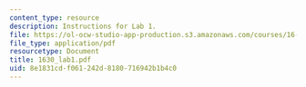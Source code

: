 ```yaml
---
content_type: resource
description: Instructions for Lab 1.
file: https://ol-ocw-studio-app-production.s3.amazonaws.com/courses/16-30-estimation-and-control-of-aerospace-systems-spring-2004/8e1831cdf061242d8180716942b1b4c0_1630_lab1.pdf
file_type: application/pdf
resourcetype: Document
title: 1630_lab1.pdf
uid: 8e1831cd-f061-242d-8180-716942b1b4c0
---
```

